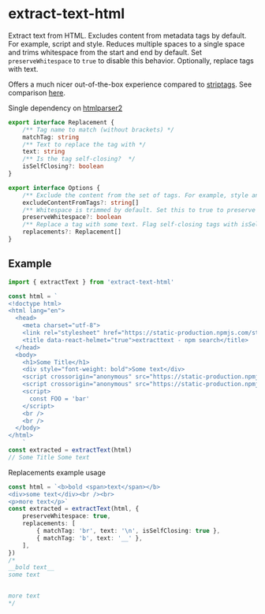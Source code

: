 # extract-text-html

Extract text from HTML. Excludes content from metadata tags by default.
For example, script and style. Reduces multiple spaces to a single space
and trims whitespace from the start and end by default. Set `preserveWhitespace`
to `true` to disable this behavior. Optionally, replace tags with text.

Offers a much nicer out-of-the-box experience compared to [striptags](https://www.npmjs.com/package/striptags).
See comparison [here](https://runkit.com/dubiousdavid/extract-text-html-vs-striptags).

Single dependency on [htmlparser2](https://www.npmjs.com/package/htmlparser2)

```typescript
export interface Replacement {
    /** Tag name to match (without brackets) */
    matchTag: string
    /** Text to replace the tag with */
    text: string
    /** Is the tag self-closing?  */
    isSelfClosing?: boolean
}

export interface Options {
    /** Exclude the content from the set of tags. For example, style and script. */
    excludeContentFromTags?: string[]
    /** Whitespace is trimmed by default. Set this to true to preserve whitespace. */
    preserveWhitespace?: boolean
    /** Replace a tag with some text. Flag self-closing tags with isSelfClosing: true. */
    replacements?: Replacement[]
}
```

## Example

```typescript
import { extractText } from 'extract-text-html'

const html = `
<!doctype html>
<html lang="en">
  <head>
    <meta charset="utf-8">
    <link rel="stylesheet" href="https://static-production.npmjs.com/styles.74f9073cf68d3c5f4990.css" />
    <title data-react-helmet="true">extracttext - npm search</title>
  </head>
  <body>
    <h1>Some Title</h1>
    <div style="font-weight: bold">Some text</div>
    <script crossorigin="anonymous" src="https://static-production.npmjs.com/minicssextractbug.536095f4b1a94d2b149c.js"></script>
    <script crossorigin="anonymous" src="https://static-production.npmjs.com/search/search.9fbe393f02970084bce5.js"></script>
    <script>
      const FOO = 'bar'
    </script>
    <br />
    <br />
  </body>
</html>
    `
const extracted = extractText(html)
// Some Title Some text
```

Replacements example usage

```typescript
const html = `<b>bold <span>text</span></b>
<div>some text</div><br /><br>
<p>more text</p>`
const extracted = extractText(html, {
    preserveWhitespace: true,
    replacements: [
        { matchTag: 'br', text: '\n', isSelfClosing: true },
        { matchTag: 'b', text: '__' },
    ],
})
/*
__bold text__
some text


more text
*/
```
